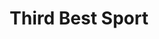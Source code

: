 ---
title: Third Best Sport
year: 1960
opening_date: 1960-02-26
closing_date: 1960-03-05
layout: productions
image:
image_caption:
image_credit:
playbill:
category:
Theatre: Theatre Jacksonville
Venue: Little Theatre
cast:
  Third Best Sport:
    - Ernie Evans
    - Judith Jett
    - Phil Meunier
    - Sand Gordon
    - Paul Galloway
    - Pat Hayward
    - Laurene Prescott
    - Frank Ridge
    - Jack Evans
    - Bunni Thornhill
    - Bernard Ettlinger
crew:
  Designer and Director: Maurice Geoffrey
  Stage Manager: Marshall Grauer
  Assistant Stage Manager: Chris Michel Chiasson
  Book-Holder: Wilma Bertrand
  Sound Effects:
    - Marge Rocca
    - Jack Evans
  Lighting: 
    - Norman Howard
    - Gayle Swymer
    - Warren Zundell
    - Jack Broughton
  Costumes:
    - Wilma Bertrand
    - Ellen Black
    - Dorothy Matlock
  Properties: 
    - Claire Zundell
    - Sue Black
    - Bill Gibbs
    - Warren Zundell
    - Jack Broughton
    - Jerry Kraft
  Make-Up: 
    - Dorothy Portnoy
    - Virginia Popwell
    - Ellen Black
    - Fred Chapman
    - Lacy Wilson
  Scenery: 
    - Frank Ridge
    - Joe Sloan
    - Paul Galloway
    - Betty Slifer
    - Sand Gordon
    - Milt Hayward
    - Bunni Thornhill
    - Marge Rocca
    - Wilma Bertrand
    - Ellen Black
    - Anna Chaisson
    - Brandy Kraft
    - Chris Chiasson
    - Pat Hayward
    - Thelma Mayeron
    - Lorraine Thornhill
    - Sue Marie Black
    - Jack Broughton
    - Ernie Evans
external_links:
---
